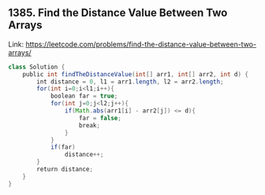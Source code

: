 ## 1385. Find the Distance Value Between Two Arrays
Link: https://leetcode.com/problems/find-the-distance-value-between-two-arrays/

```java
class Solution {
    public int findTheDistanceValue(int[] arr1, int[] arr2, int d) {
        int distance = 0, l1 = arr1.length, l2 = arr2.length;
        for(int i=0;i<l1;i++){
            boolean far = true;
            for(int j=0;j<l2;j++){
                if(Math.abs(arr1[i] - arr2[j]) <= d){
                    far = false;
                    break;
                }
            }
            if(far)
                distance++;
        }
        return distance;
    }
}
```
